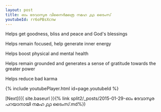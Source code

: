 ```yaml
---
layout: post
title: ഓം ദേവാസുര വിനൈർമത്രെ നമഹ ൧൧ ടൈംസ്
youtubeId: rr6oPBsXcnw
---
```

 
 
Helps get goodness, bliss and peace and God's blessings
 
Helps remain focused, help generate inner energy 
 
Helps boost physical and mental health 
 
Helps remain grounded and generates a sense of gratitude towards the greater power 
 
Helps reduce bad karma
 
 
 
 


{% include youtubePlayer.html id=page.youtubeId %}
 
[Next]({{ site.baseurl }}{% link  split2/_posts/2015-01-29-ഓം ദേവാസുര പറയാനായി നമഹ ൧൧ ടൈംസ്.md%})
 
